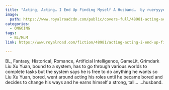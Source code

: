 ```yaml
---
title: "Acting, Acting… I End Up Finding Myself A Husband…  by rueryyye"
image:
  path: https://www.royalroadcdn.com/public/covers-full/48981-acting-acting-i-end-up-finding-myself-a-husband.jpg
categories:
  - ONGOING
tags:
  - BL/MLM
link: https://www.royalroad.com/fiction/48981/acting-acting-i-end-up-finding-myself-a-husband

---
```

BL, Fantasy, Historical, Romance, Artificial Intelligence, GameLit, Grimdark
Liu Xu Yuan, bound to a system, has to go through various worlds to complete tasks but the system says he is free to do anything he wants so Liu Xu Yuan, bored, went around acting his roles until he became bored and decides to change his ways and he earns himself a strong, tall...
...husband.

